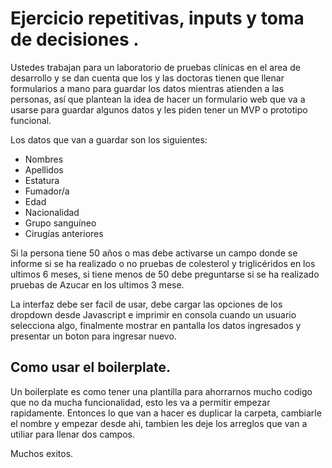 # Ejercicio repetitivas, inputs y toma de decisiones .

Ustedes trabajan para un laboratorio de pruebas clínicas en el area de desarrollo y se dan cuenta que los y las doctoras tienen que llenar formularios a mano para guardar los datos mientras atienden a las personas, así que plantean la idea de hacer un formulario web que va a usarse para guardar algunos datos y les piden tener un MVP o prototipo funcional.

Los datos que van a guardar son los siguientes:

- Nombres
- Apellidos
- Estatura
- Fumador/a
- Edad
- Nacionalidad
- Grupo sanguíneo
- Cirugías anteriores

Si la persona tiene 50 años o mas debe activarse un campo donde se informe si se ha realizado o no pruebas de colesterol y triglicéridos en los ultimos 6 meses, si tiene menos de 50 debe preguntarse si se ha realizado pruebas de Azucar en los ultimos 3 mese.

La interfaz debe ser facil de usar, debe cargar las opciones de los dropdown desde Javascript e imprimir en consola cuando un usuario selecciona algo, finalmente mostrar en pantalla los datos ingresados y presentar un boton para ingresar nuevo.

## Como usar el boilerplate.

Un boilerplate es como tener una plantilla para ahorrarnos mucho codigo que no da mucha funcionalidad, esto les va a permitir empezar rapidamente.
Entonces lo que van a hacer es duplicar la carpeta, cambiarle el nombre y empezar desde ahi, tambien les deje los arreglos que van a utiliar para llenar dos campos.


Muchos exitos.
